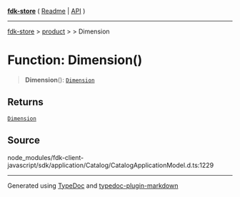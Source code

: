 [**fdk-store**](../../../README.md) ( [Readme](../../../README.md) \| [API](../../../API.md) )

---

[fdk-store](../../../API.md) > [product](../../README.md) > [<internal>](../README.md) > Dimension

# Function: Dimension()

> **Dimension**(): [`Dimension`](../type-aliases/type-alias.Dimension.md)

## Returns

[`Dimension`](../type-aliases/type-alias.Dimension.md)

## Source

node_modules/fdk-client-javascript/sdk/application/Catalog/CatalogApplicationModel.d.ts:1229

---

Generated using [TypeDoc](https://typedoc.org/) and [typedoc-plugin-markdown](https://www.npmjs.com/package/typedoc-plugin-markdown)
